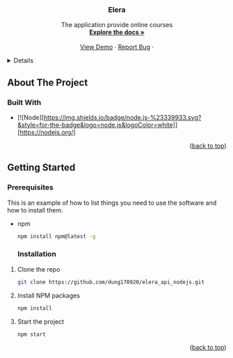 <a name="readme-top"></a>

<div align="center">
<h3 align="center">Elera</h3>

  <p align="center">
    The application provide online courses
    <br />
    <a href="https://github.com/dung170920/elera_api_nodejs"><strong>Explore the docs »</strong></a>
    <br />
    <br />
    <a href="https://elera.onrender.com/">View Demo</a>
    ·
    <a href="https://github.com/dung170920/elera_api_nodejs/issues">Report Bug</a>
    ·
  </p>
</div>

<details>
  <summarys>Table of Contents</summarys>
  <ol>
    <li>
      <a href="#about-the-project">About The Project</a>
      <ul>
        <li><a href="#built-with">Built With</a></li>
      </ul>
    </li>
    <li>
      <a href="#getting-started">Getting Started</a>
      <ul>
        <li><a href="#prerequisites">Prerequisites</a></li>
        <li><a href="#installation">Installation</a></li>
      </ul>
    </li>
  </ol>
</details>

## About The Project

### Built With

- [![Node][https://img.shields.io/badge/node.js-%23339933.svg?&style=for-the-badge&logo=node.js&logoColor=white]][https://nodejs.org/]

<p align="right">(<a href="#readme-top">back to top</a>)</p>

## Getting Started

### Prerequisites

This is an example of how to list things you need to use the software and how to install them.

- npm

  ```sh
  npm install npm@latest -g
  ```

  ### Installation

1. Clone the repo
   ```sh
   git clone https://github.com/dung170920/elera_api_nodejs.git
   ```
2. Install NPM packages
   ```sh
   npm install
   ```
3. Start the project
   ```sh
   npm start
   ```

<p align="right">(<a href="#readme-top">back to top</a>)</p>
